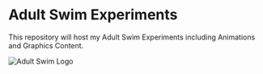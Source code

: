 # Adult Swim Experiments

This repository will host my Adult Swim Experiments including Animations and Graphics Content.

![Adult Swim Logo](https://upload.wikimedia.org/wikipedia/commons/thumb/7/7e/AdultSwim.svg/2000px-AdultSwim.svg.png "Adult Swim Logo")

